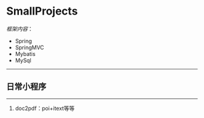 # SmallProjects
_框架内容_：
* Spring 
* SpringMVC 
* Mybatis 
* MySql
---
## 日常小程序
***
1. doc2pdf：poi+itext等等



